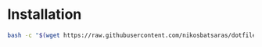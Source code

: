 # Installation
```bash
bash -c "$(wget https://raw.githubusercontent.com/nikosbatsaras/dotfiles/master/bin/install.sh -O -)"
```
